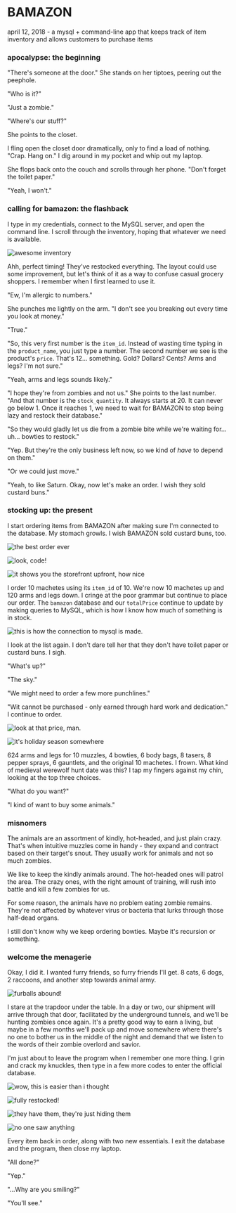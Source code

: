 # BAMAZON
april 12, 2018 - a mysql + command-line app that keeps track of item inventory and allows customers to purchase items

### apocalypse: the beginning

"There's someone at the door." She stands on her tiptoes, peering out the peephole.

"Who is it?"

"Just a zombie."

"Where's our stuff?"

She points to the closet.

I fling open the closet door dramatically, only to find a load of nothing. "Crap. Hang on." I dig around in my pocket and whip out my laptop.

She flops back onto the couch and scrolls through her phone. "Don't forget the toilet paper."

"Yeah, I won't."

### calling for bamazon: the flashback

I type in my credentials, connect to the MySQL server, and open the command line. I scroll through the inventory, hoping that whatever we need is available.

![awesome inventory](images/p1.jpg)

Ahh, perfect timing! They've restocked everything. The layout could use some improvement, but let's think of it as a way to confuse casual grocery shoppers. I remember when I first learned to use it.

"Ew, I'm allergic to numbers."

She punches me lightly on the arm. "I don't see you breaking out every time you look at money."

"True."

"So, this very first number is the `item_id`. Instead of wasting time typing in the `product_name`, you just type a number. The second number we see is the product's `price`. That's 12... something. Gold? Dollars? Cents? Arms and legs? I'm not sure."

"Yeah, arms and legs sounds likely."

"I hope they're from zombies and not us." She points to the last number. "And that number is the `stock_quantity`. It always starts at 20. It can never go below 1. Once it reaches 1, we need to wait for BAMAZON to stop being lazy and restock their database."

"So they would gladly let us die from a zombie bite while we're waiting for... uh... bowties to restock."

"Yep. But they're the only business left now, so we kind of _have_ to depend on them."

"Or we could just move."

"Yeah, to like Saturn. Okay, now let's make an order. I wish they sold custard buns."

### stocking up: the present

I start ordering items from BAMAZON after making sure I'm connected to the database. My stomach growls. I wish BAMAZON sold custard buns, too.

![the best order ever](images/p2.jpg)

![look, code!](images/a.jpg)

![it shows you the storefront upfront, how nice](images/b.jpg)

I order 10 machetes using its `item_id` of 10. We're now 10 machetes up and 120 arms and legs down. I cringe at the poor grammar but continue to place our order. The `bamazon` database and our `totalPrice` continue to update by making queries to MySQL, which is how I know how much of something is in stock.

![this is how the connection to mysql is made.](images/d.jpg)

I look at the list again. I don't dare tell her that they don't have toilet paper or custard buns. I sigh.

"What's up?"

"The sky."

"We might need to order a few more punchlines."

"Wit cannot be purchased - only earned through hard work and dedication." I continue to order.

![look at that price, man.](images/p3.jpg)

![it's holiday season somewhere](images/c.jpg)

624 arms and legs for 10 muzzles, 4 bowties, 6 body bags, 8 tasers, 8 pepper sprays, 6 gauntlets, and the original 10 machetes. I frown. What kind of medieval werewolf hunt date was this? I tap my fingers against my chin, looking at the top three choices.

"What do you want?"

"I kind of want to buy some animals."

### misnomers

The animals are an assortment of kindly, hot-headed, and just plain crazy. That's when intuitive muzzles come in handy - they expand and contract based on their target's snout. They usually work for animals and not so much zombies.

We like to keep the kindly animals around. The hot-headed ones will patrol the area. The crazy ones, with the right amount of training, will rush into battle and kill a few zombies for us.

For some reason, the animals have no problem eating zombie remains. They're not affected by whatever virus or bacteria that lurks through those half-dead organs.

I still don't know why we keep ordering bowties. Maybe it's recursion or something.

### welcome the menagerie

Okay, I did it. I wanted furry friends, so furry friends I'll get. 8 cats, 6 dogs, 2 raccoons, and another step towards animal army.

![furballs abound!](images/p4.jpg)

I stare at the trapdoor under the table. In a day or two, our shipment will arrive through that door, facilitated by the underground tunnels, and we'll be hunting zombies once again. It's a pretty good way to earn a living, but maybe in a few months we'll pack up and move somewhere where there's no one to bother us in the middle of the night and demand that we listen to the words of their zombie overlord and savior.

I'm just about to leave the program when I remember one more thing. I grin and crack my knuckles, then type in a few more codes to enter the official database.

![wow, this is easier than i thought](images/p5.jpg)

![fully restocked!](images/p6.jpg)

![they have them, they're just hiding them](images/p7.jpg)

![no one saw anything](images/p8.jpg)

Every item back in order, along with two new essentials. I exit the database and the program, then close my laptop.

"All done?"

"Yep."

"...Why are you smiling?"

"You'll see."